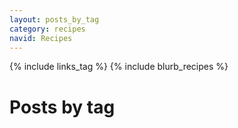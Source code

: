 ```yaml
---
layout: posts_by_tag
category: recipes
navid: Recipes
---
```

{% include links_tag %}
{% include blurb_recipes %}
<h1>Posts by tag</h1>
